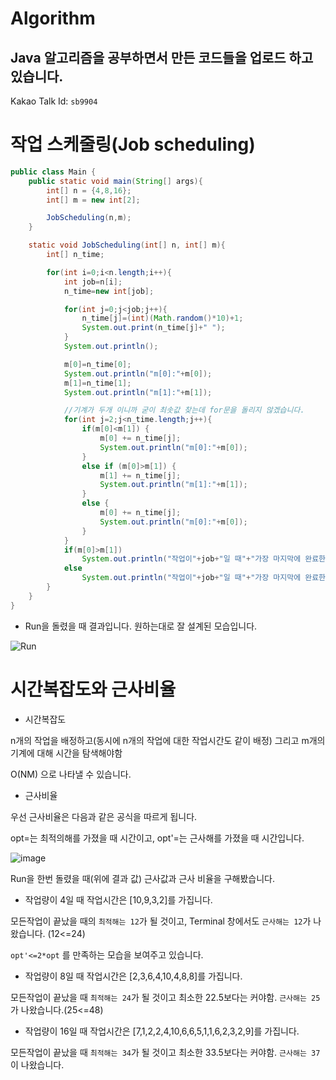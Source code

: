 # Algorithm

## Java 알고리즘을 공부하면서 만든 코드들을 업로드 하고 있습니다.

Kakao Talk Id: 
`sb9904`


# 작업 스케줄링(Job scheduling) 


``` java
public class Main {
    public static void main(String[] args){
        int[] n = {4,8,16};
        int[] m = new int[2];

        JobScheduling(n,m);
    }

    static void JobScheduling(int[] n, int[] m){
        int[] n_time;

        for(int i=0;i<n.length;i++){
            int job=n[i];
            n_time=new int[job];

            for(int j=0;j<job;j++){
                n_time[j]=(int)(Math.random()*10)+1;
                System.out.print(n_time[j]+" ");
            }
            System.out.println();

            m[0]=n_time[0];
            System.out.println("m[0]:"+m[0]);
            m[1]=n_time[1];
            System.out.println("m[1]:"+m[1]);

            //기계가 두개 이니까 굳이 최솟값 찾는데 for문을 돌리지 않겠습니다.
            for(int j=2;j<n_time.length;j++){
                if(m[0]<m[1]) {
                    m[0] += n_time[j];
                    System.out.println("m[0]:"+m[0]);
                }
                else if (m[0]>m[1]) {
                    m[1] += n_time[j];
                    System.out.println("m[1]:"+m[1]);
                }
                else {
                    m[0] += n_time[j];
                    System.out.println("m[0]:"+m[0]);
                }
            }
            if(m[0]>m[1])
                System.out.println("작업이"+job+"일 때"+"가장 마지막에 완료한 작업시간은: "+m[0]);
            else
                System.out.println("작업이"+job+"일 때"+"가장 마지막에 완료한 작업시간은: "+m[1]);
        }
    }
}
```


* Run을 돌렸을 때 결과입니다. 원하는대로 잘 설계된 모습입니다.


![Run](https://user-images.githubusercontent.com/80373000/118450825-910fa680-b72f-11eb-9297-1a22fa94464a.JPG)


# 시간복잡도와 근사비율


* 시간복잡도


n개의 작업을 배정하고(동시에 n개의 작업에 대한 작업시간도 같이 배정) 그리고 m개의 기계에 대해 시간을 탐색해야함


O(NM) 으로 나타낼 수 있습니다.


* 근사비율


우선 근사비율은 다음과 같은 공식을 따르게 됩니다.


opt=는 최적의해를 가졌을 때 시간이고, opt'=는 근사해를 가졌을 때 시간입니다.

![image](https://user-images.githubusercontent.com/80373000/118451115-ddf37d00-b72f-11eb-8813-a85782cc33db.png)


Run을 한번 돌렸을 때(위에 결과 값) 근사값과 근사 비율을 구해봤습니다.


* 작업량이 4일 때 작업시간은 [10,9,3,2]를 가집니다.

모든작업이 끝났을 때의 `최적해는 12`가 될 것이고, Terminal 창에서도 `근사해는 12`가 나왔습니다. (12<=24)


`opt'<=2*opt` 를 만족하는 모습을 보여주고 있습니다. 


* 작업량이 8일 때 작업시간은 [2,3,6,4,10,4,8,8]를 가집니다.


모든작업이 끝났을 때 `최적해는 24`가 될 것이고 최소한 22.5보다는 커야함. `근사해는 25`가 나왔습니다.(25<=48)


* 작업량이 16일 때 작업시간은 [7,1,2,2,4,10,6,6,5,1,1,6,2,3,2,9]를 가집니다.


모든작업이 끝났을 때 `최적해는 34`가 될 것이고 최소한 33.5보다는 커야함. `근사해는 37`이 나왔습니다.
